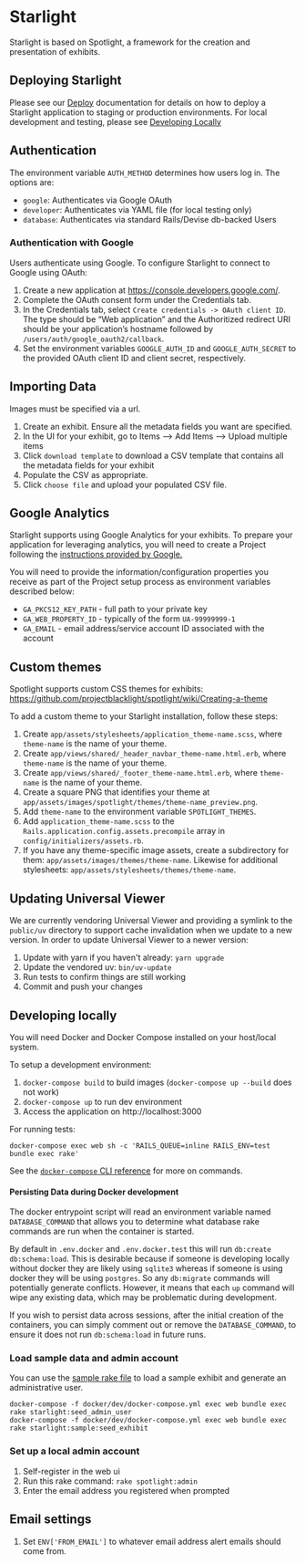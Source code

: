 # Starlight

Starlight is based on Spotlight, a framework for the creation and presentation of
exhibits.

## Deploying Starlight

Please see our [Deploy](doc/deploy.md) documentation for details on how to
deploy a Starlight application to staging or production environments. For local
development and testing, please see [Developing Locally](README.md#developing-locally)

## Authentication

The environment variable `AUTH_METHOD` determines how users log in.  The options
are:

- `google`: Authenticates via Google OAuth
- `developer`: Authenticates via YAML file (for local testing only)
- `database`: Authenticates via standard Rails/Devise db-backed Users

### Authentication with Google

Users authenticate using Google.  To configure Starlight to connect to Google
using OAuth:

1. Create a new application at <https://console.developers.google.com/>.
1. Complete the OAuth consent form under the Credentials tab.
1. In the Credentials tab, select `Create credentials -> OAuth client ID`.  The
   type should be “Web application” and the Authoritized redirect URI should be
   your application’s hostname followed by `/users/auth/google_oauth2/callback`.
1. Set the environment variables `GOOGLE_AUTH_ID` and `GOOGLE_AUTH_SECRET` to
   the provided OAuth client ID and client secret, respectively.

## Importing Data

Images must be specified via a url.

1. Create an exhibit. Ensure all the metadata fields you want are specified.
1. In the UI for your exhibit, go to Items --> Add Items --> Upload multiple items
1. Click `download template` to download a CSV template that contains all the metadata fields for your exhibit
1. Populate the CSV as appropriate.
1. Click `choose file` and upload your populated CSV file.

## Google Analytics

Starlight supports using Google Analytics for your exhibits. To prepare your
application for leveraging analytics, you will need to create a Project
following the [instructions provided by Google.](https://developers.google.com/api-client-library/ruby/start/get_started)

You will need to provide the information/configuration properties you receive as
part of the Project setup process as environment variables described below:

- `GA_PKCS12_KEY_PATH` - full path to your private key
- `GA_WEB_PROPERTY_ID` - typically of the form `UA-99999999-1`
- `GA_EMAIL` - email address/service account ID associated with the account

## Custom themes

Spotlight supports custom CSS themes for exhibits: <https://github.com/projectblacklight/spotlight/wiki/Creating-a-theme>

To add a custom theme to your Starlight installation, follow these steps:

1. Create `app/assets/stylesheets/application_theme-name.scss`, where
   `theme-name` is the name of your theme.
1. Create `app/views/shared/_header_navbar_theme-name.html.erb`, where
   `theme-name` is the name of your theme.
1. Create `app/views/shared/_footer_theme-name.html.erb`, where
   `theme-name` is the name of your theme.
1. Create a square PNG that identifies your theme at
   `app/assets/images/spotlight/themes/theme-name_preview.png`.
1. Add `theme-name` to the environment variable `SPOTLIGHT_THEMES`.
1. Add `application_theme-name.scss` to the
   `Rails.application.config.assets.precompile` array in
   `config/initializers/assets.rb`.
1. If you have any theme-specific image assets, create a subdirectory for them:
   `app/assets/images/themes/theme-name`.  Likewise for additional stylesheets:
   `app/assets/stylesheets/themes/theme-name`.

## Updating Universal Viewer

We are currently vendoring Universal Viewer and providing a symlink to the
`public/uv` directory to support cache invalidation when we update to a new
version. In order to update Universal Viewer to a newer version:
1. Update with yarn if you haven't already: `yarn upgrade`
1. Update the vendored uv: `bin/uv-update`
1. Run tests to confirm things are still working
1. Commit and push your changes

## Developing locally

You will need Docker and Docker Compose installed on your host/local system.

To setup a development environment:
1. `docker-compose build` to build images (`docker-compose up --build` does not work)
1. `docker-compose up`  to run dev environment
1. Access the application on http://localhost:3000

For running tests:
```
docker-compose exec web sh -c 'RAILS_QUEUE=inline RAILS_ENV=test bundle exec rake'
```

See the [`docker-compose` CLI
reference](https://docs.docker.com/compose/reference/overview/) for more on commands.

#### Persisting Data during Docker development
The docker entrypoint script will read an environment variable named
`DATABASE_COMMAND` that allows you to determine what database rake commands are
run when the container is started.

By default in `.env.docker` and `.env.docker.test` this will run `db:create
db:schema:load`. This is desirable because if someone is developing locally
without docker they are likely using `sqlite3` whereas if someone is using
docker they will be using `postgres`. So any `db:migrate` commands will
potentially generate conflicts. However, it means that each `up` command will
wipe any existing data, which may be problematic during development.

If you wish to persist data across sessions, after the initial creation of the
containers, you can simply comment out or remove the `DATABASE_COMMAND`, to
ensure it does not run `db:schema:load` in future runs.

### Load sample data and admin account
You can use the [sample rake file](lib/tasks/sample.rake) to load a sample
exhibit and generate an administrative user.

```
docker-compose -f docker/dev/docker-compose.yml exec web bundle exec rake starlight:seed_admin_user
docker-compose -f docker/dev/docker-compose.yml exec web bundle exec rake starlight:sample:seed_exhibit
```

### Set up a local admin account
1. Self-register in the web ui
1. Run this rake command: `rake spotlight:admin`
1. Enter the email address you registered when prompted

## Email settings
1. Set `ENV['FROM_EMAIL']` to whatever email address alert emails should come from.
